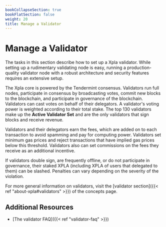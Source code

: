 ```yaml
---
bookCollapseSection: true
bookFlatSection: false
weight: 20
title: Manage a Validator
---
```


# Manage a Validator

The tasks in this section describe how to set up a Xpla validator. While setting up a rudimentary validating node is easy, running a production-quality validator node with a robust architecture and security features requires an extensive setup.

The Xpla core is powered by the Tendermint consensus. Validators run full nodes, participate in consensus by broadcasting votes, commit new blocks to the blockchain, and participate in governance of the blockchain. Validators can cast votes on behalf of their delegators. A validator's voting power is weighted according to their total stake. The top 130 validators make up the **Active Validator Set** and are the only validators that sign blocks and receive revenue.

Validators and their delegators earn the fees, which are added on to each transaction to avoid spamming and pay for computing power. Validators set minimum gas prices and reject transactions that have implied gas prices below this threshold. Validators also can set commissions on the fees they receive as an additional incentive.

If validators double sign, are frequently offline, or do not participate in governance, their staked XPLA (including XPLA of users that delegated to them) can be slashed. Penalties can vary depending on the severity of the violation.

For more general information on validators, visit the [validator section]({{< ref "about-xpla#validators" >}}) of the concepts page.

## Additional Resources

- [The validator FAQ]({{< ref "validator-faq" >}})

